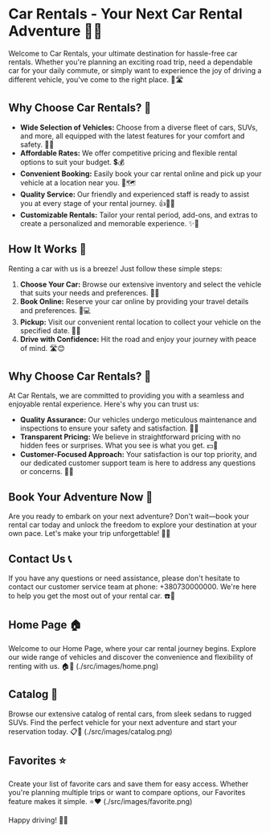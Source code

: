 # Car Rentals - Your Next Car Rental Adventure 🚗🌟

Welcome to Car Rentals, your ultimate destination for hassle-free car rentals. Whether you're planning an exciting road trip, need a dependable car for your daily commute, or simply want to experience the joy of driving a different vehicle, you've come to the right place. 🚗🛣️

## Why Choose Car Rentals? 🌟
- **Wide Selection of Vehicles:** Choose from a diverse fleet of cars, SUVs, and more, all equipped with the latest features for your comfort and safety. 🚙🚕
- **Affordable Rates:** We offer competitive pricing and flexible rental options to suit your budget. 💲💰
- **Convenient Booking:** Easily book your car rental online and pick up your vehicle at a location near you. 📲🗺️
- **Quality Service:** Our friendly and experienced staff is ready to assist you at every stage of your rental journey. 👍👨‍💼
- **Customizable Rentals:** Tailor your rental period, add-ons, and extras to create a personalized and memorable experience. ✨🚗

## How It Works 🚀
Renting a car with us is a breeze! Just follow these simple steps:
1. **Choose Your Car:** Browse our extensive inventory and select the vehicle that suits your needs and preferences. 🚗👀
2. **Book Online:** Reserve your car online by providing your travel details and preferences. 📅💻
3. **Pickup:** Visit our convenient rental location to collect your vehicle on the specified date. 🏢🚗
4. **Drive with Confidence:** Hit the road and enjoy your journey with peace of mind. 🛣️😊

## Why Choose Car Rentals? 💪
At Car Rentals, we are committed to providing you with a seamless and enjoyable rental experience. Here's why you can trust us:
- **Quality Assurance:** Our vehicles undergo meticulous maintenance and inspections to ensure your safety and satisfaction. 🧰🔧
- **Transparent Pricing:** We believe in straightforward pricing with no hidden fees or surprises. What you see is what you get. 💵🚫
- **Customer-Focused Approach:** Your satisfaction is our top priority, and our dedicated customer support team is here to address any questions or concerns. 🤝📞

## Book Your Adventure Now 🌄
Are you ready to embark on your next adventure? Don't wait—book your rental car today and unlock the freedom to explore your destination at your own pace. Let's make your trip unforgettable! 🌟🚗

## Contact Us 📞
If you have any questions or need assistance, please don't hesitate to contact our customer service team at phone: +380730000000. We're here to help you get the most out of your rental car. ☎️👋

## Home Page 🏠
Welcome to our Home Page, where your car rental journey begins. Explore our wide range of vehicles and discover the convenience and flexibility of renting with us. 🏠🚗
(./src/images/home.png)

## Catalog 🚗
Browse our extensive catalog of rental cars, from sleek sedans to rugged SUVs. Find the perfect vehicle for your next adventure and start your reservation today. 📋🚙
(./src/images/catalog.png)

## Favorites ⭐
Create your list of favorite cars and save them for easy access. Whether you're planning multiple trips or want to compare options, our Favorites feature makes it simple. ⭐❤️
(./src/images/favorite.png)

Happy driving! 🚗✨
